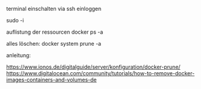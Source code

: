 terminal einschalten via ssh
einloggen

sudo -i

auflistung der ressourcen
docker ps -a

alles löschen:
docker system prune -a

anleitung:

https://www.ionos.de/digitalguide/server/konfiguration/docker-prune/
https://www.digitalocean.com/community/tutorials/how-to-remove-docker-images-containers-and-volumes-de